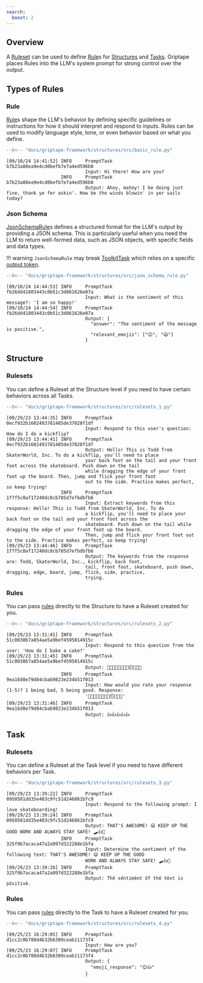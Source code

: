 ```yaml
---
search:
  boost: 2 
---
```


## Overview

A [Ruleset](../../reference/griptape/rules/ruleset.md) can be used to define [Rule](../../reference/griptape/rules/base_rule.md)s for [Structures](../structures/agents.md) and [Tasks](../structures/tasks.md). Griptape places Rules into the LLM's system prompt for strong control over the output.

## Types of Rules

### Rule

[Rule](../../reference/griptape/rules/base_rule.md)s shape the LLM's behavior by defining specific guidelines or instructions for how it should interpret and respond to inputs. Rules can be used to modify language style, tone, or even behavior based on what you define.

```python
--8<-- "docs/griptape-framework/structures/src/basic_rule.py"
```

```
[09/10/24 14:41:52] INFO     PromptTask b7b23a88ea9e4cd0befb7e7a4ed596b0
                             Input: Hi there! How are you?
                    INFO     PromptTask b7b23a88ea9e4cd0befb7e7a4ed596b0
                             Output: Ahoy, matey! I be doing just fine, thank ye fer askin'. How be the winds blowin' in yer sails today?
```

### Json Schema

[JsonSchemaRule](../../reference/griptape/rules/json_schema_rule.md)s defines a structured format for the LLM's output by providing a JSON schema.
This is particularly useful when you need the LLM to return well-formed data, such as JSON objects, with specific fields and data types.

!!! warning
  `JsonSchemaRule` may break [ToolkitTask](../structures/tasks.md#toolkittask) which relies on a specific [output token](https://github.com/griptape-ai/griptape/blob/e6a04c7b88cf9fa5d6bcf4c833ffebfab89a3258/griptape/tasks/toolkit_task.py#L28).


```python
--8<-- "docs/griptape-framework/structures/src/json_schema_rule.py"
```

```
[09/10/24 14:44:53] INFO     PromptTask fb26dd41803443c0b51c3d861626e07a
                             Input: What is the sentiment of this message?: 'I am so happy!'
[09/10/24 14:44:54] INFO     PromptTask fb26dd41803443c0b51c3d861626e07a
                             Output: {
                               "answer": "The sentiment of the message is positive.",
                               "relevant_emojis": ["😊", "😃"]
                             }
```

## Structure

### Rulesets

You can define a Ruleset at the Structure level if you need to have certain behaviors across all Tasks.

```python
--8<-- "docs/griptape-framework/structures/src/rulesets_1.py"
```

```
[09/29/23 13:44:35] INFO     PromptTask 0ecf932b1602493781485de37028f1df
                             Input: Respond to this user's question: How do I do a kickflip?
[09/29/23 13:44:41] INFO     PromptTask 0ecf932b1602493781485de37028f1df
                             Output: Hello! This is Todd from SkaterWorld, Inc. To do a kickflip, you'll need to place
                             your back foot on the tail and your front foot across the skateboard. Push down on the tail
                             while dragging the edge of your front foot up the board. Then, jump and flick your front foot
                             out to the side. Practice makes perfect, so keep trying!
                    INFO     PromptTask 1f7f5c0af17240dc8cb785d7efbdbfb6
                             Input: Extract keywords from this response: Hello! This is Todd from SkaterWorld, Inc. To do
                             a kickflip, you'll need to place your back foot on the tail and your front foot across the
                             skateboard. Push down on the tail while dragging the edge of your front foot up the board.
                             Then, jump and flick your front foot out to the side. Practice makes perfect, so keep trying!
[09/29/23 13:44:46] INFO     PromptTask 1f7f5c0af17240dc8cb785d7efbdbfb6
                             Output: The keywords from the response are: Todd, SkaterWorld, Inc., kickflip, back foot,
                             tail, front foot, skateboard, push down, dragging, edge, board, jump, flick, side, practice,
                             trying.
```

### Rules

You can pass [rules](../../reference/griptape/structures/structure.md#griptape.structures.structure.Structure.rules) directly to the Structure to have a Ruleset created for you.

```python
--8<-- "docs/griptape-framework/structures/src/rulesets_2.py"
```
```
[09/29/23 13:31:41] INFO     PromptTask 51c0030b7a854ae5a9bef4595014915c
                             Input: Respond to this question from the user: 'How do I bake a cake?'
[09/29/23 13:31:45] INFO     PromptTask 51c0030b7a854ae5a9bef4595014915c
                             Output: 📖🥣🥚🥛🍚🧈🍰🔥⏲️👩‍🍳🎂
                    INFO     PromptTask 9ea16d8e79d84cbab9823e234b51f013
                             Input: How would you rate your response (1-5)? 1 being bad, 5 being good. Response:
                             '📖🥣🥚🥛🍚🧈🍰🔥⏲️👩‍🍳🎂'
[09/29/23 13:31:46] INFO     PromptTask 9ea16d8e79d84cbab9823e234b51f013
                             Output: 👍👍👍👍👍
```

## Task

### Rulesets

You can define a Ruleset at the Task level if you need to have different behaviors per Task.

```python
--8<-- "docs/griptape-framework/structures/src/rulesets_3.py"
```

```
[09/29/23 13:39:22] INFO     PromptTask 0950581dd35e403c9fc51d246861bfc9
                             Input: Respond to the following prompt: I love skateboarding!
[09/29/23 13:39:24] INFO     PromptTask 0950581dd35e403c9fc51d246861bfc9
                             Output: THAT'S AWESOME! 😃 KEEP UP THE GOOD WORK AND ALWAYS STAY SAFE! 🛹👍👏
                    INFO     PromptTask 325f9b7acaca47a2a097d322288e1bfa
                             Input: Determine the sentiment of the following text: THAT'S AWESOME! 😃 KEEP UP THE GOOD
                             WORK AND ALWAYS STAY SAFE! 🛹👍👏
[09/29/23 13:39:26] INFO     PromptTask 325f9b7acaca47a2a097d322288e1bfa
                             Output: Thê sêntimênt ôf thê têxt is pôsitivê.
```

### Rules

You can pass [rules](../../reference/griptape/mixins/rule_mixin.md#griptape.mixins.rule_mixin.RuleMixin.rules) directly to the Task to have a Ruleset created for you.

```python
--8<-- "docs/griptape-framework/structures/src/rulesets_4.py"
```
```
[09/25/23 16:29:05] INFO     PromptTask d1cc2c0b780d4b32b6309ceab11173f4
                             Input: How are you?
[09/25/23 16:29:07] INFO     PromptTask d1cc2c0b780d4b32b6309ceab11173f4
                             Output: {
                               "emoji_response": "😊👍"
                             }
```
